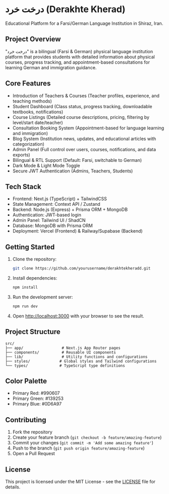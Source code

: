 # درخت خرد (Derakhte Kherad)

Educational Platform for a Farsi/German Language Institution in Shiraz, Iran.

## Project Overview

"درخت خرد" is a bilingual (Farsi & German) physical language institution platform that provides students with detailed information about physical courses, progress tracking, and appointment-based consultations for learning German and immigration guidance.

## Core Features

- Introduction of Teachers & Courses (Teacher profiles, experience, and teaching methods)
- Student Dashboard (Class status, progress tracking, downloadable textbooks, notifications)
- Course Listings (Detailed course descriptions, pricing, filtering by level/start date/teacher)
- Consultation Booking System (Appointment-based for language learning and immigration)
- Blog System (Institution news, updates, and educational articles with categorization)
- Admin Panel (Full control over users, courses, notifications, and data exports)
- Bilingual & RTL Support (Default: Farsi, switchable to German)
- Dark Mode & Light Mode Toggle
- Secure JWT Authentication (Admins, Teachers, Students)

## Tech Stack

- Frontend: Next.js (TypeScript) + TailwindCSS
- State Management: Context API / Zustand
- Backend: Node.js (Express) + Prisma ORM + MongoDB
- Authentication: JWT-based login
- Admin Panel: Tailwind UI / ShadCN
- Database: MongoDB with Prisma ORM
- Deployment: Vercel (Frontend) & Railway/Supabase (Backend)

## Getting Started

1. Clone the repository:
   ```bash
   git clone https://github.com/yourusername/derakhtekheradd.git
   ```

2. Install dependencies:
   ```bash
   npm install
   ```

3. Run the development server:
   ```bash
   npm run dev
   ```

4. Open [http://localhost:3000](http://localhost:3000) with your browser to see the result.

## Project Structure

```
src/
├── app/                 # Next.js App Router pages
├── components/          # Reusable UI components
├── lib/                 # Utility functions and configurations
├── styles/             # Global styles and Tailwind configurations
└── types/              # TypeScript type definitions
```

## Color Palette

- Primary Red: #990607
- Primary Green: #139253
- Primary Blue: #0D6A97

## Contributing

1. Fork the repository
2. Create your feature branch (`git checkout -b feature/amazing-feature`)
3. Commit your changes (`git commit -m 'Add some amazing feature'`)
4. Push to the branch (`git push origin feature/amazing-feature`)
5. Open a Pull Request

## License

This project is licensed under the MIT License - see the [LICENSE](LICENSE) file for details.
